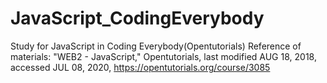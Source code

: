 # JavaScript_CodingEverybody
Study for JavaScript in Coding Everybody(Opentutorials)
Reference of materials: "WEB2 - JavaScript," Opentutorials, last modified AUG 18, 2018, accessed JUL 08, 2020, https://opentutorials.org/course/3085

